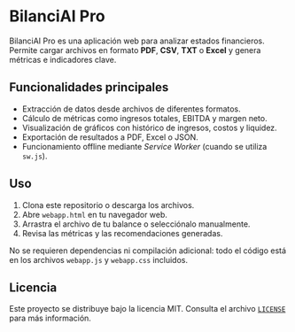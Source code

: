 # BilanciAI Pro

BilanciAI Pro es una aplicación web para analizar estados financieros. Permite cargar archivos en formato **PDF**, **CSV**, **TXT** o **Excel** y genera métricas e indicadores clave.

## Funcionalidades principales

- Extracción de datos desde archivos de diferentes formatos.
- Cálculo de métricas como ingresos totales, EBITDA y margen neto.
- Visualización de gráficos con histórico de ingresos, costos y liquidez.
- Exportación de resultados a PDF, Excel o JSON.
- Funcionamiento offline mediante *Service Worker* (cuando se utiliza `sw.js`).

## Uso

1. Clona este repositorio o descarga los archivos.
2. Abre `webapp.html` en tu navegador web.
3. Arrastra el archivo de tu balance o selecciónalo manualmente.
4. Revisa las métricas y las recomendaciones generadas.

No se requieren dependencias ni compilación adicional: todo el código está en los archivos `webapp.js` y `webapp.css` incluidos.

## Licencia

Este proyecto se distribuye bajo la licencia MIT. Consulta el archivo [`LICENSE`](LICENSE) para más información.
